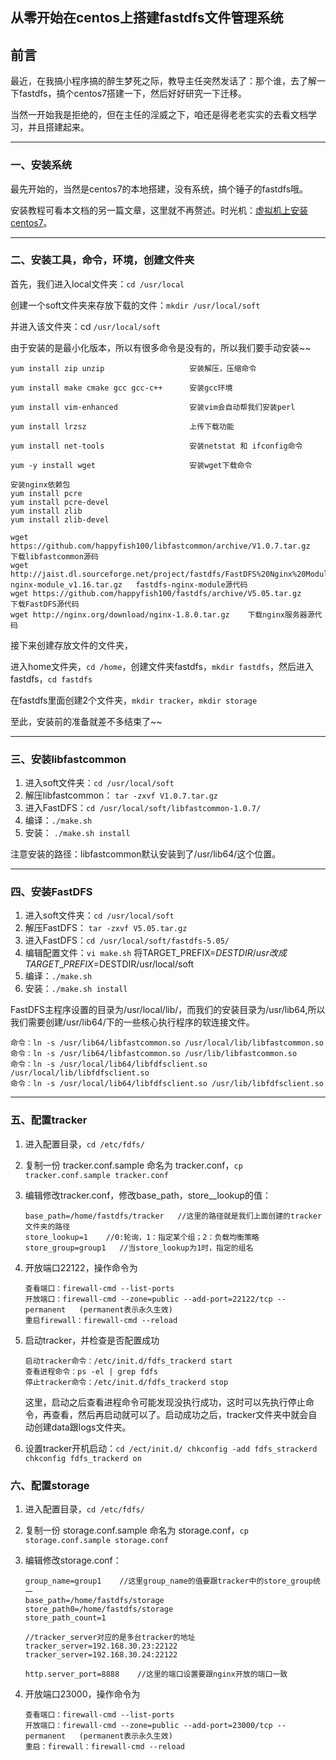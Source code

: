 ## 从零开始在centos上搭建fastdfs文件管理系统

## 前言

最近，在我搞小程序搞的醉生梦死之际，教导主任突然发话了：那个谁，去了解一下fastdfs，搞个centos7搭建一下，然后好好研究一下迁移。

当然一开始我是拒绝的，但在主任的淫威之下，咱还是得老老实实的去看文档学习，并且搭建起来。

---

### 一、安装系统

最先开始的，当然是centos7的本地搭建，没有系统，搞个锤子的fastdfs哦。

安装教程可看本文档的另一篇文章，这里就不再赘述。时光机：[虚拟机上安装centos7](http://192.168.3.29:4000/centos/centos/xu-ni-ji-shang-an-zhuang-centos7.html)。

---

### 二、安装工具，命令，环境，创建文件夹

首先，我们进入local文件夹：`cd /usr/local`

创建一个soft文件夹来存放下载的文件：`mkdir /usr/local/soft`

并进入该文件夹：cd `/usr/local/soft`

由于安装的是最小化版本，所以有很多命令是没有的，所以我们要手动安装~~

```
yum install zip unzip                   安装解压，压缩命令

yum install make cmake gcc gcc-c++      安装gcc环境

yum install vim-enhanced                安装vim会自动帮我们安装perl

yum install lrzsz                       上传下载功能

yum install net-tools                   安装netstat 和 ifconfig命令

yum -y install wget                     安装wget下载命令

安装nginx依赖包
yum install pcre
yum install pcre-devel
yum install zlib
yum install zlib-devel

wget https://github.com/happyfish100/libfastcommon/archive/V1.0.7.tar.gz  下载libfastcommon源码
wget http://jaist.dl.sourceforge.net/project/fastdfs/FastDFS%20Nginx%20Module%20Source%20Code/fastdfs-nginx-module_v1.16.tar.gz   fastdfs-nginx-module源代码
wget https://github.com/happyfish100/fastdfs/archive/V5.05.tar.gz    下载FastDFS源代码
wget http://nginx.org/download/nginx-1.8.0.tar.gz    下载nginx服务器源代码
```

接下来创建存放文件的文件夹，

进入home文件夹，`cd /home`，创建文件夹fastdfs，`mkdir fastdfs`，然后进入fastdfs，`cd fastdfs`

在fastdfs里面创建2个文件夹，`mkdir tracker`，`mkdir storage`

至此，安装前的准备就差不多结束了~~

---

### 三、安装libfastcommon

1. 进入soft文件夹：`cd /usr/local/soft`
2. 解压libfastcommon： `tar -zxvf V1.0.7.tar.gz`
3. 进入FastDFS：`cd /usr/local/soft/libfastcommon-1.0.7/`
4. 编译：`./make.sh`
5. 安装： `./make.sh install`

注意安装的路径：libfastcommon默认安装到了/usr/lib64/这个位置。

---

### 四、安装FastDFS

1. 进入soft文件夹：`cd /usr/local/soft`
2. 解压FastDFS： `tar -zxvf V5.05.tar.gz`
3. 进入FastDFS：`cd /usr/local/soft/fastdfs-5.05/`
4. 编辑配置文件：`vi make.sh`   将TARGET\_PREFIX=$DESTDIR/usr改成TARGET\_PREFIX=$DESTDIR/usr/local/soft
5. 编译：`./make.sh`
6. 安装：`./make.sh install`

FastDFS主程序设置的目录为/usr/local/lib/，而我们的安装目录为/usr/lib64,所以我们需要创建/usr/lib64/下的一些核心执行程序的软连接文件。

```
命令：ln -s /usr/lib64/libfastcommon.so /usr/local/lib/libfastcommon.so
命令：ln -s /usr/lib64/libfastcommon.so /usr/lib/libfastcommon.so
命令：ln -s /usr/local/lib64/libfdfsclient.so /usr/local/lib/libfdfsclient.so
命令：ln -s /usr/local/lib64/libfdfsclient.so /usr/lib/libfdfsclient.so
```

---

### 五、配置tracker

1. 进入配置目录，`cd /etc/fdfs/`
2. 复制一份 tracker.conf.sample 命名为 tracker.conf，`cp tracker.conf.sample tracker.conf`
3. 编辑修改tracker.conf，修改base_path，store_\_lookup的值：

   ```
   base_path=/home/fastdfs/tracker   //这里的路径就是我们上面创建的tracker文件夹的路径
   store_lookup=1    //0:轮询，1：指定某个组；2：负载均衡策略
   store_group=group1   //当store_lookup为1时，指定的组名
   ```

4. 开放端口22122，操作命令为

   ```
   查看端口：firewall-cmd --list-ports
   开放端口：firewall-cmd --zone=public --add-port=22122/tcp --permanent   (permanent表示永久生效)
   重启firewall：firewall-cmd --reload
   ```

5. 启动tracker，并检查是否配置成功

   ```
   启动tracker命令：/etc/init.d/fdfs_trackerd start
   查看进程命令：ps -el | grep fdfs
   停止tracker命令：/etc/init.d/fdfs_trackerd stop
   ```

   这里，启动之后查看进程命令可能发现没执行成功，这时可以先执行停止命令，再查看，然后再启动就可以了。启动成功之后，tracker文件夹中就会自动创建data跟logs文件夹。

6. 设置tracker开机启动：`cd /ect/init.d/ chkconfig -add fdfs_strackerd chkconfig fdfs_trackerd on`

### 六、配置storage

1. 进入配置目录，`cd /etc/fdfs/`
2. 复制一份 storage.conf.sample 命名为 storage.conf，`cp storage.conf.sample storage.conf`
3. 编辑修改storage.conf：

   ```
   group_name=group1    //这里group_name的值要跟tracker中的store_group统一
   base_path=/home/fastdfs/storage
   store_path0=/home/fastdfs/storage
   store_path_count=1

   //tracker_server对应的是多台tracker的地址
   tracker_server=192.168.30.23:22122
   tracker_server=192.168.30.24:22122

   http.server_port=8888    //这里的端口设置要跟nginx开放的端口一致
   ```

4. 开放端口23000，操作命令为

   ```
   查看端口：firewall-cmd --list-ports
   开放端口：firewall-cmd --zone=public --add-port=23000/tcp --permanent   (permanent表示永久生效)
   重启：firewall：firewall-cmd --reload
   ```







